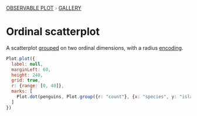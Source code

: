 <div style="color: grey; font: 13px/25.5px var(--sans-serif); text-transform: uppercase;"><h1 style="display: none;">Plot: Ordinal scatterplot</h1><a href="/plot">Observable Plot</a> › <a href="/@observablehq/plot-gallery">Gallery</a></div>

# Ordinal scatterplot

A scatterplot [grouped](https://observablehq.com/plot/transforms/group) on two ordinal dimensions, with a radius [encoding](https://observablehq.com/plot/features/scales).

```js echo
Plot.plot({
  label: null,
  marginLeft: 60,
  height: 240,
  grid: true,
  r: {range: [0, 40]},
  marks: [
    Plot.dot(penguins, Plot.group({r: "count"}, {x: "species", y: "island", stroke: "sex"}))
  ]
})
```

